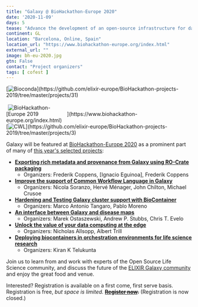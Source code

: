 ```yaml
---
title: "Galaxy @ BioHackathon-Europe 2020"
date: '2020-11-09'
days: 5
tease: "Advance the development of an open-source infrastructure for data integration"
continent: GL
location: "Barcelona, Online, Spain"
location_url: "https://www.biohackathon-europe.org/index.html"
external_url: ""
image: bh-eu-2020.jpg
gtn: False
contact: "Project organizers"
tags: [ cofest ]
---
```


<div class="float-right">
[<img style="max-width: 160px" src="/images/logos/bioconda.png" alt="Bioconda" />](https://github.com/elixir-europe/BioHackathon-projects-2019/tree/master/projects/31)<br /><br />
[<img style="max-width: 160px" src="/images/logos/bhlogo.png" alt="BioHackathon-Europe 2019" />](https://www.biohackathon-europe.org/index.html)<br />
[<img style="max-width: 160px" src="/images/logos/cwl-logo-small-trans.png" alt="CWL" />](https://github.com/elixir-europe/BioHackathon-projects-2019/tree/master/projects/3)<br />
</div>

Galaxy will be featured at [BioHackathon-Europe 2020](https://www.biohackathon-europe.org/index.html) as a prominent part of many of [this year's selected projects](https://www.biohackathon-europe.org/projects):

* **[Exporting rich metadata and provenance from Galaxy using RO-Crate packaging](https://github.com/elixir-europe/BioHackathon-projects-2020/tree/master/projects/14)**
  * Organizers: Frederik Coppens, [Ignacio Eguinoa], Frederik Coppens
* **[Improve the support of Common Workflow Language in Galaxy](https://github.com/elixir-europe/BioHackathon-projects-2020/tree/master/projects/17)**
  * Organizers: Nicola Soranzo, Hervé Ménager, John Chilton, Michael Crusoe
* **[Hardening and Testing Galaxy cluster support with BioContainer](https://github.com/elixir-europe/BioHackathon-projects-2020/tree/master/projects/18)**
  * Organizers: Marco Antonio Tangaro, Pablo Moreno
* **[An interface between Galaxy and disease maps](https://github.com/elixir-europe/BioHackathon-projects-2020/tree/master/projects/27)**
  * Organizers: Marek Ostaszewski, Andrew P. Stubbs, Chris T. Evelo
* **[Unlock the value of your data computing at the edge](https://github.com/elixir-europe/BioHackathon-projects-2020/blob/6033058e50abee7374ceead14d5ad0b43121da46/projects/39/README.md)**
  * Organizers: Nicholas Allsopp, Albert Trill
* **[Deploying biocontainers in orchestration environments for life science research](https://github.com/elixir-europe/BioHackathon-projects-2020/blob/6033058e50abee7374ceead14d5ad0b43121da46/projects/31/README.md)**
  * Organizers: Kiran K Telukunta

Join us to learn from and work with experts of the Open Source Life Science community, and discuss the future of the [ELIXIR Galaxy community](https://elixir-europe.org/communities/galaxy) and enjoy the great food and venue.

Interested? Registration is available on a first come, first serve basis. Registration is free, *but space is limited.*  ~~**[Register now](https://www.biohackathon-europe.org/registration.html).**~~ (Registration is now closed.)


